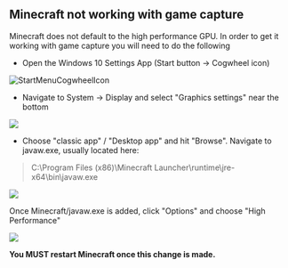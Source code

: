 ## Minecraft not working with game capture

Minecraft does not default to the high performance GPU. In order to get it working with game capture you will need to do the following

* Open the Windows 10 Settings App (Start button → Cogwheel icon)

![StartMenuCogwheelIcon](https://i.imgur.com/6dUeodW.png)
* Navigate to System → Display and select "Graphics settings" near the bottom

![](https://raw.githubusercontent.com/wiki/obsproject/obs-studio/images/laptop-troubleshooting/win10/01-graphics-settings.png)
* Choose "classic app" / "Desktop app" and hit "Browse". Navigate to javaw.exe, usually located here:
> C:\Program Files (x86)\Minecraft Launcher\runtime\jre-x64\bin\javaw.exe

![](https://raw.githubusercontent.com/wiki/obsproject/obs-studio/images/laptop-troubleshooting/win10/02-add-application.png)

Once Minecraft/javaw.exe is added, click "Options" and choose "High Performance"

![](https://raw.githubusercontent.com/wiki/obsproject/obs-studio/images/laptop-troubleshooting/win10/05-high-perf.png)

**You MUST restart Minecraft once this change is made.**
